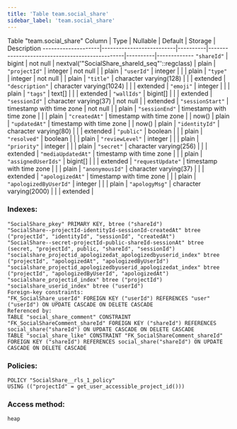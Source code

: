 ```yaml
---
title: 'Table team.social_share'
sidebar_label: 'team.social_share'
---
```

Table "team.social_share"
Column       |           Type           | Nullable |                    Default                     | Storage  | Description 
--------------------|--------------------------|----------|------------------------------------------------|----------|-------------
`"shareId"`            | bigint                   | not null | nextval('"SocialShare_shareId_seq"'::regclass) | plain    | 
`"projectId"`          | integer                  | not null |                                                | plain    | 
`"userId"`             | integer                  |          |                                                | plain    | 
`"type"`               | integer                  | not null |                                                | plain    | 
`"title"`              | character varying(128)   |          |                                                | extended | 
`"description"`        | character varying(1024)  |          |                                                | extended | 
`"emoji"`              | integer                  |          |                                                | plain    | 
`"tags"`               | text[]                   |          |                                                | extended | 
`"wallIds"`            | bigint[]                 |          |                                                | extended | 
`"sessionId"`          | character varying(37)    | not null |                                                | extended | 
`"sessionStart"`       | timestamp with time zone | not null |                                                | plain    | 
`"sessionEnd"`         | timestamp with time zone |          |                                                | plain    | 
`"createdAt"`          | timestamp with time zone |          | now()                                          | plain    | 
`"updatedAt"`          | timestamp with time zone |          | now()                                          | plain    | 
`"identityId"`         | character varying(80)    |          |                                                | extended | 
`"public"`             | boolean                  |          |                                                | plain    | 
`"resolved"`           | boolean                  |          |                                                | plain    | 
`"reviewLevel"`        | integer                  |          |                                                | plain    | 
`"priority"`           | integer                  |          |                                                | plain    | 
`"secret"`             | character varying(256)   |          |                                                | extended | 
`"mediaUpdatedAt"`     | timestamp with time zone |          |                                                | plain    | 
`"assignedUserIds"`    | bigint[]                 |          |                                                | extended | 
`"requestUpdate"`      | timestamp with time zone |          |                                                | plain    | 
`"anonymousId"`        | character varying(37)    |          |                                                | extended | 
`"apologizedAt"`       | timestamp with time zone |          |                                                | plain    | 
`"apologizedByUserId"` | integer                  |          |                                                | plain    | 
`"apologyMsg"`         | character varying(2000)  |          |                                                | extended | 
### Indexes:
```
"SocialShare_pkey" PRIMARY KEY, btree ("shareId")
"SocialShare--projectId-identityId-sessionId-createdAt" btree ("projectId", "identityId", "sessionId", "createdAt")
"SocialShare--secret-projectId-public-shareId-sessionAt" btree (secret, "projectId", public, "shareId", "sessionId")
"socialshare_projectid_apologizedat_apologizedbyuserid_index" btree ("projectId", "apologizedAt", "apologizedByUserId")
"socialshare_projectid_apologizedbyuserid_apologizedat_index" btree ("projectId", "apologizedByUserId", "apologizedAt")
"socialshare_projectid_index" btree ("projectId")
"socialshare_userid_index" btree ("userId")
Foreign-key constraints:
"FK_SocialShare_userId" FOREIGN KEY ("userId") REFERENCES "user"("userId") ON UPDATE CASCADE ON DELETE CASCADE
Referenced by:
TABLE "social_share_comment" CONSTRAINT "FK_SocialShareComment_shareId" FOREIGN KEY ("shareId") REFERENCES social_share("shareId") ON UPDATE CASCADE ON DELETE CASCADE
TABLE "social_share_like" CONSTRAINT "FK_SocialShareComment_shareId" FOREIGN KEY ("shareId") REFERENCES social_share("shareId") ON UPDATE CASCADE ON DELETE CASCADE
```
### Policies:
```
POLICY "SocialShare__rls_1_policy"
USING (("projectId" = get_user_accessible_project_id()))
```
### Access method:
```
heap
```